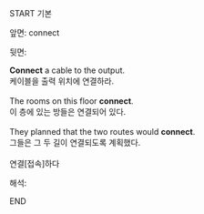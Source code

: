 START
기본

앞면:
connect


뒷면:
<div><strong>Connect</strong> a cable to the output. </div><div><div>케이블을 출력 위치에 연결하라.</div></div><div><br></div><div><div>The rooms on this floor <strong>connect</strong>. </div><div><div>이 층에 있는 방들은 연결되어 있다.</div></div></div><div><br></div><div><div>They planned that the two routes would <strong>connect</strong>. </div><div><div>그들은 그 두 길이 연결되도록 계획했다.</div></div></div><div><br></div><div>연결[접속]하다</div>


해석:
<!--ID: 1746614453653-->
END